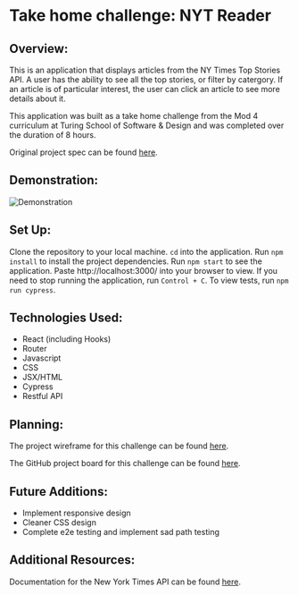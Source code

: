 # Take home challenge: NYT Reader

## Overview:
This is an application that displays articles from the NY Times Top Stories API. A user has the ability to see all the top stories, or filter by catergory. If an article is of particular interest, the user can click an article to see more details about it.

This application was built as a take home challenge from the Mod 4 curriculum at Turing School of Software & Design and was completed over the duration of 8 hours. 

Original project spec can be found [here](https://mod4.turing.edu/projects/take_home/take_home_fe).

## Demonstration:

![Demonstration](https://media.giphy.com/media/KMLzWcjln52ryi7bpW/giphy.gif)

## Set Up:
Clone the repository to your local machine.
`cd` into the application.
Run `npm install` to install the project dependencies.
Run `npm start` to see the application.
Paste http://localhost:3000/ into your browser to view.
If you need to stop running the application, run `Control + C`.
To view tests, run `npm run cypress`.

## Technologies Used:
* React (including Hooks)
* Router
* Javascript
* CSS
* JSX/HTML
* Cypress
* Restful API

## Planning:
The project wireframe for this challenge can be found [here](https://excalidraw.com/).

The GitHub project board for this challenge can be found [here](https://github.com/users/nhodnett/projects/3/views/1).

## Future Additions:
* Implement responsive design
* Cleaner CSS design
* Complete e2e testing and implement sad path testing

## Additional Resources:
Documentation for the New York Times API can be found [here](https://developer.nytimes.com/docs/top-stories-product/1/overview).
